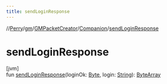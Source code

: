 ```yaml
---
title: sendLoginResponse
---
```

//[Perry](../../../../index.html)/[gm](../../index.html)/[GMPacketCreator](../index.html)/[Companion](index.html)/[sendLoginResponse](send-login-response.html)



# sendLoginResponse



[jvm]\
fun [sendLoginResponse](send-login-response.html)(loginOk: [Byte](https://kotlinlang.org/api/latest/jvm/stdlib/kotlin/-byte/index.html), login: [String](https://kotlinlang.org/api/latest/jvm/stdlib/kotlin/-string/index.html)): [ByteArray](https://kotlinlang.org/api/latest/jvm/stdlib/kotlin/-byte-array/index.html)




